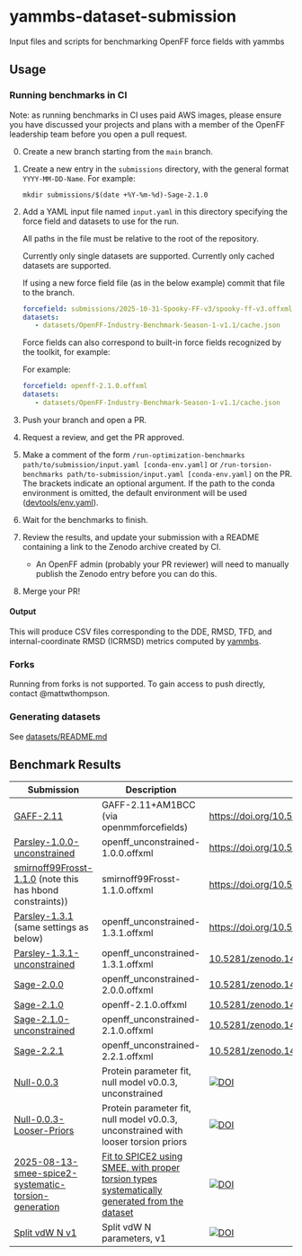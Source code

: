 # yammbs-dataset-submission
Input files and scripts for benchmarking OpenFF force fields with yammbs

## Usage

### Running benchmarks in CI

Note: as running benchmarks in CI uses paid AWS images, please ensure you have
discussed your projects and plans with a member of the OpenFF leadership team
before you open a pull request.

0. Create a new branch starting from the `main` branch.
1. Create a new entry in the `submissions` directory, with the general format
   `YYYY-MM-DD-Name`. For example:

   ``` shell
   mkdir submissions/$(date +%Y-%m-%d)-Sage-2.1.0
   ```
2. Add a YAML input file named `input.yaml` in this directory specifying the force field and datasets
   to use for the run.
   
   All paths in the file must be relative to the root of the repository.

   Currently only single datasets are supported.
   Currently only cached datasets are supported.

   If using a new force field file (as in the below example) commit that file to the branch.
   ``` yaml
   forcefield: submissions/2025-10-31-Spooky-FF-v3/spooky-ff-v3.offxml
   datasets:
      - datasets/OpenFF-Industry-Benchmark-Season-1-v1.1/cache.json
   ```

   Force fields can also correspond to built-in force fields recognized by the toolkit, for example:
   
   For example:
   ``` yaml
   forcefield: openff-2.1.0.offxml
   datasets:
      - datasets/OpenFF-Industry-Benchmark-Season-1-v1.1/cache.json
   ```

3. Push your branch and open a PR.
4. Request a review, and get the PR approved.
5. Make a comment of the form `/run-optimization-benchmarks path/to/submission/input.yaml
   [conda-env.yaml]` or `/run-torsion-benchmarks path/to-submission/input.yaml
   [conda-env.yaml]` on the PR. The brackets indicate an optional argument. If
   the path to the conda environment is omitted, the default environment will
   be used ([devtools/env.yaml](devtools/env.yaml)).
6. Wait for the benchmarks to finish.
7. Review the results, and update your submission with a README containing a
   link to the Zenodo archive created by CI.
   * An OpenFF admin (probably your PR reviewer) will need to manually publish
     the Zenodo entry before you can do this.
8. Merge your PR!

#### Output

This will produce CSV files corresponding to the DDE, RMSD, TFD, and
internal-coordinate RMSD (ICRMSD) metrics computed by [yammbs][yammbs].

### Forks

Running from forks is not supported. To gain access to push directly, contact @mattwthompson.

### Generating datasets

See [datasets/README.md](datasets/README.md)

## Benchmark Results

| Submission                                      | Description                                                                        | DOI                                                                                                         |
|-------------------------------------------------|------------------------------------------------------------------------------------|-------------------------------------------------------------------------------------------------------------|
| [GAFF-2.11](submissions/2025-05-07-GAFF) | GAFF-2.11+AM1BCC (via openmmforcefields)                                                  | https://doi.org/10.5281/zenodo.15361197
| [Parsley-1.0.0-unconstrained](submissions/2025-05-07-Parsley-1.0.0)                   | openff_unconstrained-1.0.0.offxml                                                  | https://doi.org/10.5281/zenodo.15361226                                         |
| [smirnoff99Frosst-1.1.0](submissions/2025-05-07-s99f-1.1.0) (note this has hbond constraints))                   | smirnoff99Frosst-1.1.0.offxml                                                  | https://doi.org/10.5281/zenodo.15361270       |
| [Parsley-1.3.1](submissions/2025-05-07-Parsley-1.3.1) (same settings as below)        | openff_unconstrained-1.3.1.offxml                                                  | https://doi.org/10.5281/zenodo.15362656                                                                 |
| [Parsley-1.3.1-unconstrained]                   | openff_unconstrained-1.3.1.offxml                                                  | [10.5281/zenodo.14172472](https://doi.org/10.5281/zenodo.14172472)                                          |
| [Sage-2.0.0](submissions/2024-11-19-Sage-2.0.0) | openff_unconstrained-2.0.0.offxml                                                  | [10.5281/zenodo.14188644](https://doi.org/10.5281/zenodo.14188644)                                          |
| [Sage-2.1.0]                                    | openff-2.1.0.offxml                                                                | [10.5281/zenodo.14053221](https://doi.org/10.5281/zenodo.14053221)                                          |
| [Sage-2.1.0-unconstrained]                      | openff_unconstrained-2.1.0.offxml                                                  | [10.5281/zenodo.14058464](https://doi.org/10.5281/zenodo.14058464)                                          |
| [Sage-2.2.1](submissions/2024-11-21-Sage-2.2.1) | openff_unconstrained-2.2.1.offxml                                                  | [10.5281/zenodo.14200591](https://doi.org/10.5281/zenodo.14200591)                                          |
| [Null-0.0.3](submissions/2024-12-03-Null-0.0.3) | Protein parameter fit, null model v0.0.3, unconstrained                            | [![DOI](https://zenodo.org/badge/DOI/10.5281/zenodo.14270907.svg)](https://doi.org/10.5281/zenodo.14270907) |
| [Null-0.0.3-Looser-Priors][nlp]                 | Protein parameter fit, null model v0.0.3, unconstrained with looser torsion priors | [![DOI](https://zenodo.org/badge/DOI/10.5281/zenodo.14270934.svg)](https://doi.org/10.5281/zenodo.14270934) |
| [2025-08-13-smee-spice2-systematic-torsion-generation](submissions/2025-08-13-smee-spice2-systematic-torsion-generation)                 | [Fit to SPICE2 using SMEE, with proper torsion types systematically generated from the dataset](https://github.com/fjclark/descent-workflow/tree/main) | [![DOI](https://zenodo.org/badge/DOI/10.5281/zenodo.16864755.svg)](https://doi.org/10.5281/zenodo.16864755) |
| [Split vdW N v1](submissions/2025-09-16-split-N-vdW-v1) | Split vdW N parameters, v1 | [![DOI](https://zenodo.org/badge/DOI/10.5281/zenodo.17196559.svg)](https://doi.org/10.5281/zenodo.17196559) |

<!-- ENDOFTABLE -->

[Sage-2.1.0]: submissions/2024-11-07-Sage-2.1.0
[Sage-2.1.0-unconstrained]: submissions/2024-11-08-Sage-2.1.0-unconstrained
[Parsley-1.3.1-unconstrained]: submissions/2024-11-13-Parsley-1.3.1
[nlp]: submissions/2024-12-03-Null-0.0.3-Looser-Priors


<!-- References -->
[qcsubmit]: https://github.com/openforcefield/openff-qcsubmit
[yammbs]: https://github.com/openforcefield/yammbs
